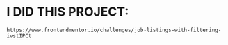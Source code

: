# I DID THIS PROJECT:
`https://www.frontendmentor.io/challenges/job-listings-with-filtering-ivstIPCt`
